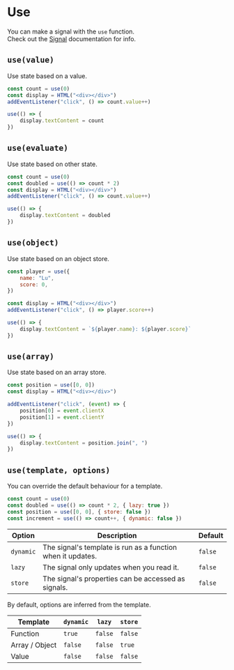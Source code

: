 # Use

You can make a signal with the `use` function.<br>
Check out the [Signal](signal.md) documentation for info.

## `use(value)`

Use state based on a value.

```javascript
const count = use(0)
const display = HTML("<div></div>")
addEventListener("click", () => count.value++)

use(() => {
	display.textContent = count
})
```

## `use(evaluate)`

Use state based on other state.

```javascript
const count = use(0)
const doubled = use(() => count * 2)
const display = HTML("<div></div>")
addEventListener("click", () => count.value++)

use(() => {
	display.textContent = doubled
})
```

## `use(object)`

Use state based on an object store.

```javascript
const player = use({
	name: "Lu",
	score: 0,
})

const display = HTML("<div></div>")
addEventListener("click", () => player.score++)

use(() => {
	display.textContent = `${player.name}: ${player.score}`
})
```

## `use(array)`

Use state based on an array store.

```javascript
const position = use([0, 0])
const display = HTML("<div></div>")

addEventListener("click", (event) => {
	position[0] = event.clientX
	position[1] = event.clientY
})

use(() => {
	display.textContent = position.join(", ")
})
```

## `use(template, options)`

You can override the default behaviour for a template.

```javascript
const count = use(0)
const doubled = use(() => count * 2, { lazy: true })
const position = use([0, 0], { store: false })
const increment = use(() => count++, { dynamic: false })
```

| Option    | Description                                                 | Default |
| --------- | ----------------------------------------------------------- | ------- |
| `dynamic` | The signal's template is run as a function when it updates. | `false` |
| `lazy`    | The signal only updates when you read it.                   | `false` |
| `store`   | The signal's properties can be accessed as signals.         | `false` |

By default, options are inferred from the template.

| Template       | `dynamic` | `lazy`  | `store` |
| -------------- | --------- | ------- | ------- |
| Function       | `true`    | `false` | `false` |
| Array / Object | `false`   | `false` | `true`  |
| Value          | `false`   | `false` | `false` |
